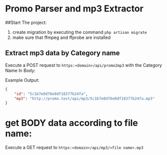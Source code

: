# Promo Parser and mp3 Extractor

##Start The project:
1. create migration by executing the command `php artisan migrate`
2. make sure that ffmpeg and ffprobe are installed

## Extract mp3 data by Category name

Execute a POST request to `https:<domain>/api/promo2mp3` with the Category Name In Body:

Example Output:
```json
{
    "id": "5c1b7e0d76e0df18377b24fa",
    "mp3": "http://promo.test/api/mp3/5c1b7e0d76e0df18377b24fa.mp3"
}
```
# get BODY data according to file name:

Execute a GET request to `https:<domain>/api/mp3/<file name>.mp3`

